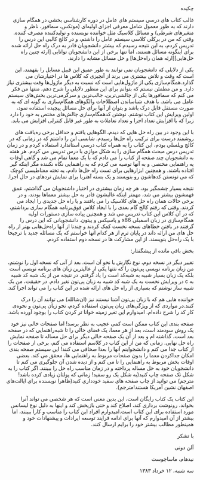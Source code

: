 <div dir="rtl">
چکیده

غالب کتاب های درسی سیستم های عامل در دوره کارشناسی بخشی در همگام سازی دارند که به طور معمول شامل معرفی اجزای اولیه‌ای (موتکس، سمافور، ناظر و متغیر‌های شرطی) و مسائل کلاسیک مثل خواننده نویسنده و تولیدکننده مصرف کننده.
وقتی که من در برکلی کلاسی سیستم عامل را داشتم، و در کالج کالبی این درس را تدریس کردم، به این نتیجه رسیدم که بیشتر دانشجویان قادر به درک راه حل ارائه شده برای اینگونه مسائل هستند، اما تنها برخی از این دانشجویان توانایی [ارئه چنین راه حل‌هایی][ارئه همان راه‌حل‌ها] و  حل مسائل مشابه را دارند.

یکی از دلایلی که دانشجویان نمی توانند به طور عمیق این قبیل مسایل را بفهمند، این است که وقت و تلاش بیشتری می برند از آنچیزی که کلاس ها در اختیارشان می گذارد.همگام‌سازی یکی از ماژول‌هایی است که نسبت به دیگر ماژول‌ها وقت بیشتری نیاز دارد. و من مطمئن نیستم که بتوانم برای این منظور دلایلی را شرح دهم، منتها من فکر می کنم که سمافور‌ها یکی از چالشی‌ترین، جالب‌ترین و سرگرمی‌ترین بخش‌های سیستم عامل می باشد.
با هدف شناساندن  اصطلاحات والگوهای همگام‌سازی به گونه ای که به صورت مستقل قابل درک باشد و بتوان از آنها برای حل مسائل پیچیده استفاده نمود، اولین ویرایش این کتاب نوشتم.
نوشتن کدهمگام‌سازی چالش‌های مختص به خود را دارد زیرا که با افزایش تعداد اجزا و تعداد تعاملات به طور غیر قابل کنترلی افزایش می یابد.


با این وجود در بین راه حل هایی که دیدم، الگوهایی یافتم و حداقل برخی  ره‌یافت های روشمند درست برای ترکیب راه حل‌ها رسیدم.
شانسی این را داشتم که در زمانی که در کالج ویلسلی بودم، این کتاب را به همراه کتاب درسی استاندارد استفاده کردم و در زمان تدریس درس مبحث همگام سازی را به شکل موازی با درس تدریس می کردم. هر هفته به دانشجویان چند صفحه از کتاب را می دادم که با یک معما تمام می شد و گاهی اوقات یه راهنمایی مختصر. و به آنها توصیه می کردم که به راهنمایی نگاه نکننده مگر اینکه گیر افتاده باشند.
و همچنین ابزارهایی برای تست راه حل‌ها دادم، یه تخته مغناطیسی کوچک که می تونستن کدهاشون رو بنویسند و یک بسته آهنربا برای نمایش تردهای در حال اجرا.

نتیجه بسیار چشمگیر بود، هر چه زمان بیشتری در اختیار داشنجویان می گذاشتم، عمق فهمشون بیشتر می شد، مهمتر اینکه غالبشون قادر به حل بیشتر معماها بودند، و در برخی حالات همان راه حل های کلاسیک را می یافتند و یا راه حل جدیدی را ایجاد می کردند.
وقتی که رفتم کالج گام بعدی را با ایجاد کلاس فوق‌برنامه همگام سازی برداشتم، که در آن کلاس این کتاب تدریس می شد و همچنین پیاده سازی دستورات اولیه همگام‌سازی در زبان اسمبلی x86 و پاسیکس و پیتون.
دانشجویانی که این درس را گرفتند در یافتن خطاهای نسخه نخست کمک کردند و چندتا از آنها راه‌حل‌هایی بهتر از راه حل های من ارائه داند در پایان ترم از هر کدام انها خواستم که یک مسائله جدید با ترجیحا با یک راه‌حل بنویسند. از این مشارکت ها در نسخه دوم استفاده کردم.

بخش باقی مانده از پیشگفتار:

تغییر دیگر در نسخه دوم، نوع نگارش یا نحو آن است. بعد از آنی که نسخه اول را نوشتم، من زبان برنامه نویسی پی‌تون را که نتنها یکی از عالیترین زبان های برنامه نویسی است بلکه یک زبان بسیار شبیه به شبه‌کد است را یاد گرفتم. در نتیجه من از یک شبه کد شبیه به c در ویرایش نخست به یک شبه کد شبیه به زبان پی‌تون تغیر دادم. در حقیقت، من یک شبیه ساز نوشتم که بسیاری از راه حل های ارائه شده در این کتاب را می تواند اجرا کند.

 خواننده هایی هم که با زبان پی‌تون آشنا نیستند نیز (ان‌شالله) می توانند آن را درک کنند.در مواردی که از ویژگی‌های زبان پی‌تون استفاده کردم، نحو زبان پی‌تون و نحوه‌ی کار کد را شرح داده‌ام. امیدوارم این تغیر زمینه خوانا تر کردن کتاب را بوجود آورده باشد.

 صفحه بندی این کتاب ممکن است کمی عجیب به نظر برسد! اما صفحات خالی نیز خود یک روش سودمند است، بعد از هر معما، یک فضای خالی را تا شبه‌راهنمایی که در صفحه بعد است، گذاشته ام و بعد از آن یک صفحه خالی دیگر برای حل مساله تا صفحه نمایش راه حل نهایی. زمانی که من از این کتاب در کلاسم استفاده می کنم، برخی از صفحات را از کتاب جدا می کنم و دانشجواینم آنها را بعدا صحافی می کنند! این سیستم صفحه بندی امکان جداکردن معما را بدون صفحات مربوط به راهنمایی ها، محقق می کند. بعضی اوقات بخش مربوط به راهنمایی را تا می کنم و از دیده شدن آن جلوگیری می کنم تا دانشجویان خود به حل مساله پرداخته و در زمان مناسب راه حل را ببینند. اگر کتاب را به شکل تک صفحه چاپ کنید(به شکل یک رو سفید! زمانی که پولتان زیادی کرده باشد!مترجم) می توانید از چاپ صفحه های سفید خودداری کنید(ظاهرا نویسنده برای ایالت‌های اصفهان نشین آمریکا هستند!مترجم). 

این کتاب یک کتاب رایگان است، این بدین معنی است که هر شخصی می تواند آنرا بخواند، رونوشت برداری کند، اصلاح کند و حتی بازپخش کند و اینها به دلیل نوع لیسانس مورد استفاده برای این کتاب است.امیدوارم افراد این کتاب را مناسب و کارا ببینند، اما بیشتر از آن امیدوارم که آنها برای ادامه فرایند توسعه ایرادات و پیشنهادات خود و همینطور مطالب بیشتر خود را برایم ارسال کنند.

با تشکر


آلن دونی

نیدهام، ماساچوست

سه شنبه، ۱۲ خرداد ۱۳۸۳ 


</div>
